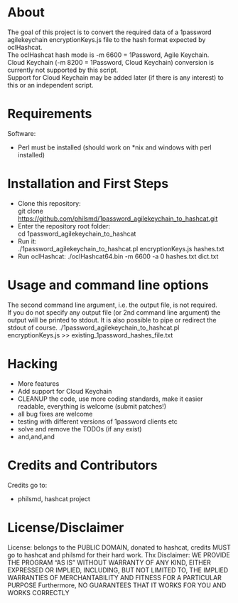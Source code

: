 # About

The goal of this project is to convert the required data of a 1password agilekeychain encryptionKeys.js file to the hash format expected by oclHashcat.  
The oclHashcat hash mode is -m 6600 = 1Password, Agile Keychain.  
Cloud Keychain (-m 8200 = 1Password, Cloud Keychain) conversion is currently not supported by this script.  
Support for Cloud Keychain may be added later (if there is any interest) to this or an independent script.

# Requirements

Software:  
- Perl must be installed (should work on *nix and windows with perl installed)


# Installation and First Steps

* Clone this repository:  
    git clone https://github.com/philsmd/1password_agilekeychain_to_hashcat.git
* Enter the repository root folder:  
    cd 1password_agilekeychain_to_hashcat
* Run it:  
    ./1password_agilekeychain_to_hashcat.pl encryptionKeys.js hashes.txt
* Run oclHashcat:
    ./oclHashcat64.bin -m 6600 -a 0 hashes.txt dict.txt


# Usage and command line options

The second command line argument, i.e. the output file, is not required.  
If you do not specify any output file (or 2nd command line argument) the output will be printed to stdout.
It is also possible to pipe or redirect the stdout of course.
    ./1password_agilekeychain_to_hashcat.pl encryptionKeys.js >> existing_1password_hashes_file.txt

# Hacking

* More features
* Add support for Cloud Keychain
* CLEANUP the code, use more coding standards, make it easier readable, everything is welcome (submit patches!)
* all bug fixes are welcome
* testing with different versions of 1password clients etc
* solve and remove the TODOs (if any exist)
* and,and,and

# Credits and Contributors 
Credits go to:  
  
* philsmd, hashcat project

# License/Disclaimer

License: belongs to the PUBLIC DOMAIN, donated to hashcat, credits MUST go to hashcat and philsmd for their hard work. Thx
Disclaimer: WE PROVIDE THE PROGRAM “AS IS” WITHOUT WARRANTY OF ANY KIND, EITHER EXPRESSED OR IMPLIED, INCLUDING, BUT NOT LIMITED TO, THE IMPLIED WARRANTIES OF MERCHANTABILITY AND FITNESS FOR A PARTICULAR PURPOSE Furthermore, NO GUARANTEES THAT IT WORKS FOR YOU AND WORKS CORRECTLY
